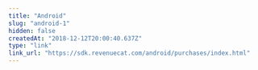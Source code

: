 ```yaml
---
title: "Android"
slug: "android-1"
hidden: false
createdAt: "2018-12-12T20:00:40.637Z"
type: "link"
link_url: "https://sdk.revenuecat.com/android/purchases/index.html"
---
```

